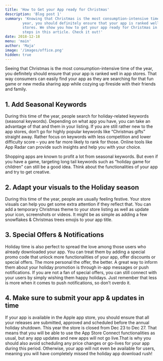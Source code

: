 ```yaml
---
title: 'How to Get your App ready for Christmas'
description: 'Blog post 1'
summary: 'Knowing that Christmas is the most consumption-intensive time of the
        year, you should definitely ensure that your app is ranked well in app
        stores. We show you how to get your app ready for Christmas in 4 easy
        steps in this article. Check it out!'
date: 2018-12-18
menu: 'main'
author: 'Maja'
image: '/images/office.png'
hidden: true
---
```


Seeing that Christmas is the most consumption-intensive time of the year, you definitely should ensure that your app is ranked well in app stores. That way consumers can easily find your app as they are searching for that fun game or new media sharing app while cozying up fireside with their friends and family.

## 1. Add Seasonal Keywords

During this time of the year, people search for holiday-related keywords (seasonal keywords). Depending on what app you have, you can take an advantage of that and them in your listing. If you are still rather new to the app stores, don’t go for highly popular keywords like “Christmas gifts” straight away. Rather focus on keywords with less competition and lower difficulty score – you are far more likely to rank for those. Online tools like App Radar can provide such insights and help you with your choice.

Shopping apps are known to profit a lot from seasonal keywords. But even if you have a game, targeting long tail keywords such as “holiday game for children” can still be a good idea. Think about the functionalities of your app and try to get creative.

## 2. Adapt your visuals to the Holiday season

During this time of the year, people are usually feeling festive. Your store visuals can help you get some extra attention if they reflect that. You can add a temporary Christmas theme to your store listing as well as update your icon, screenshots or videos. It might be as simple as adding a few snowflakes & Christmas trees emojis to your app title.

## 3. Special Offers & Notifications

Holiday time is also perfect to spread the love among those users who already downloaded your app. You can treat them by adding a special promo code that unlock more functionalities of your app, offer discounts or special offers. The more personal the offer, the better. A great way to inform them about your holiday promotion is through in-app messages or push notifications. If you are not a fan of special offers, you can still connect with your users by simply wishing them happy holidays. Just remember that less is more when it comes to push notifications, so don’t overdo it.


## 4. Make sure to submit your app & updates in time

If your app is available in the Apple app store, you should ensure that all your releases are submitted, approved and scheduled before the annual holiday shutdown. This year the store is closed from Dec 23 to Dec 27. That means that you will be able to use the App Store Connect functionalities as usual, but any app updates and new apps will not go live.That is why you should also avoid scheduling any price changes or go-lives for your app during this period. Otherwise, your app will not even be available for users, meaning you will have completely missed the holiday app download rush!
